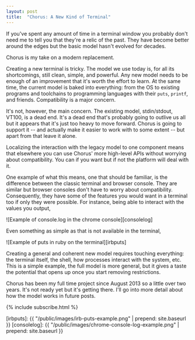 ```yaml
---
layout: post
title:  "Chorus: A New Kind of Terminal"
---
```


<!--
Objective: this project is exciting, worth watching. There is a credible vision.

Don't belabor terminals being out of date, we know.

Give a sense of the vision: examples of concrete improvements plus the sense that those are examples of a coherent underlying model.
-->

If you've spent any amount of time in a terminal window you probably don't need me to tell you that they're a relic of the past. They have become better around the edges but the basic model hasn't evolved for decades.

Chorus is my take on a modern replacement.

<!--more-->

Creating a new terminal is tricky. The model we use today is, for all its shortcomings, still clean, simple, and powerful. Any new model needs to be enough of an improvement that it's worth the effort to learn. At the same time, the current model is baked into everything: from the OS to existing programs and toolchains to programming languages with their `puts`, `printf`, and friends. Compatibility is a major concern.

It's not, however, the main concern. The existing model, stdin/stdout, VT100, is a dead end. It's a dead end that's probably going to outlive us all but it appears that it's just too heavy to move forward. Chorus is going to support it -- and actually make it easier to work with to some extent -- but apart from that leave it alone.

Localizing the interaction with the legacy model to one component means that elsewhere you can use Chorus' more high-level APIs without worrying about compatibility. You can if you want but if not the platform will deal with it.

One example of what this means, one that should be familiar, is the difference between the classic terminal and browser console. They are similar but browser consoles don't have to worry about compatibility. Consequently, they have some of the features you would want in a terminal too if only they were possible. For instance, being able to interact with the values you output,

![Example of console.log in the chrome console][consolelog]

Even something as simple as that is not available in the terminal,

![Example of puts in ruby on the terminal][irbputs]

Creating a general and coherent new model requires touching everything: the terminal itself, the shell, how processes interact with the system, etc. This is a simple example, the full model is more general, but it gives a taste the potential that opens up once you start removing restrictions.

Chorus has been my full time project since August 2013 so a little over two years. It's not ready yet but it's getting there. I'll go into more detail about how the model works in future posts.

{% include subscribe.html %}

[irbputs]: {{ "/public/images/irb-puts-example.png" | prepend: site.baseurl }}
[consolelog]: {{ "/public/images/chrome-console-log-example.png" | prepend: site.baseurl }}

